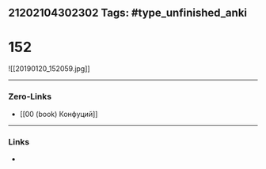 21202104302302
Tags: #type_unfinished_anki 
---
# 152

![[20190120_152059.jpg]]

---
### Zero-Links
- [[00 (book) Конфуций]]
---
### Links
-